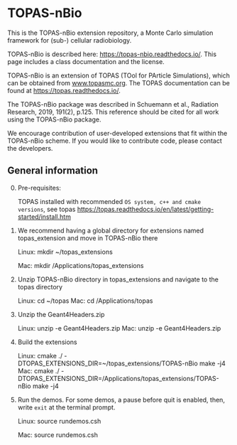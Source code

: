 # TOPAS-nBio
This is the TOPAS-nBio extension repository, a Monte Carlo simulation framework for (sub-) cellular radiobiology.

TOPAS-nBio is described here: https://topas-nbio.readthedocs.io/. 
This page includes a class documentation and the license.

TOPAS-nBio is an extension of TOPAS (TOol for PArticle Simulations), which can be obtained from www.topasmc.org. The TOPAS documentation can be found at https://topas.readthedocs.io/. 

The TOPAS-nBio package was described in Schuemann et al., Radiation Research, 2019, 191(2), p.125. This reference should be cited for all work using the TOPAS-nBio package.

We encourage contribution of user-developed extensions that fit within the TOPAS-nBio scheme. If you would like to contribute code, please contact the developers.


## General information

0) Pre-requisites:

   TOPAS installed with recommended `OS system, c++ and cmake versions`, see 
   topas https://topas.readthedocs.io/en/latest/getting-started/install.htm

1) We recommend having a global directory for extensions named topas_extension and move in TOPAS-nBio there 

   Linux:
        mkdir ~/topas_extensions

   Mac: 
        mkdir /Applications/topas_extensions

2) Unzip TOPAS-nBio directory in topas_extensions and navigate to the topas directory

   Linux:
        cd ~/topas
   Mac:
        cd /Applications/topas

3) Unzip the Geant4Headers.zip

   Linux:
        unzip -e Geant4Headers.zip
   Mac:
        unzip -e Geant4Headers.zip
        
4) Build the extensions

   Linux:
        cmake ./ -DTOPAS_EXTENSIONS_DIR=~/topas_extensions/TOPAS-nBio
        make -j4
   Mac:
        cmake ./ -DTOPAS_EXTENSIONS_DIR=/Applications/topas_extensions/TOPAS-nBio
        make -j4
 
5) Run the demos. For some demos, a pause before quit is enabled, then, write `exit` at the terminal prompt.

   Linux:
        source rundemos.csh

   Mac:
        source rundemos.csh

